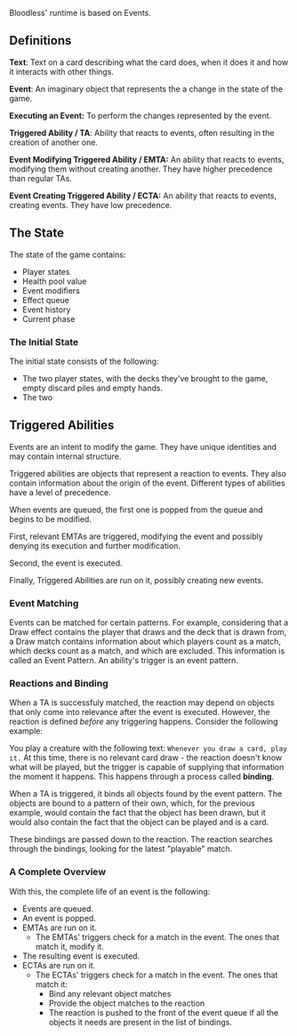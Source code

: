 Bloodless' runtime is based on Events.

## Definitions
**Text**: Text on a card describing what the card does, when it does it and how it interacts with other things.

**Event**: An imaginary object that represents the a change in the state of the game.

**Executing an Event:** To perform the changes represented by the event.

**Triggered Ability / TA**: Ability that reacts to events, often resulting in the creation of another one.

**Event Modifying Triggered Ability / EMTA:** An ability that reacts to events, modifying them without creating another. They have higher precedence than regular TAs.

**Event Creating Triggered Ability / ECTA:** An ability that reacts to events, creating events. They have low precedence.

## The State
The state of the game contains:
- Player states
- Health pool value
- Event modifiers
- Effect queue
- Event history
- Current phase

### The Initial State
The initial state consists of the following:
- The two player states, with the decks they've brought to the game, empty discard piles and empty hands.
- The two 

## Triggered Abilities
Events are an intent to modify the game. They have unique identities and may contain internal structure.

Triggered abilities are objects that represent a reaction to events. They also contain information about the origin of the event. Different types of abilities have a level of precedence.

When events are queued, the first one is popped from the queue and begins to be modified.

First, relevant EMTAs are triggered, modifying the event and possibly denying its execution and further modification.

Second, the event is executed.

Finally, Triggered Abilities are run on it, possibly creating new events.

### Event Matching
Events can be matched for certain patterns. For example, considering that a Draw effect contains the player that draws and the deck that is drawn from, a Draw match contains information about which players count as a match, which decks count as a match, and which are excluded. This information is called an Event Pattern.
An ability's trigger is an event pattern.

### Reactions and Binding
When a TA is successfuly matched, the reaction may depend on objects that only come into relevance after the event is executed. However, the reaction is defined *before* any triggering happens. Consider the following example:

You play a creature with the following text: `Whenever you draw a card, play it.` At this time, there is no relevant card draw - the reaction doesn't know what will be played, but the trigger is capable of supplying that information the moment it happens. This happens through a process called **binding**.

When a TA is triggered, it binds all objects found by the event pattern. The objects are bound to a pattern of their own, which, for the previous example, would contain the fact that the object has been drawn, but it would also contain the fact that the object can be played and is a card.

These bindings are passed down to the reaction. The reaction searches through the bindings, looking for the latest "playable" match.

### A Complete Overview
With this, the complete life of an event is the following:

- Events are queued.
- An event is popped.
- EMTAs are run on it.
  - The EMTAs' triggers check for a match in the event. The ones that match it, modify it.
- The resulting event is executed.
- ECTAs are run on it.
  - The ECTAs' triggers check for a match in the event. The ones that match it:
    - Bind any relevant object matches
    - Provide the object matches to the reaction
    - The reaction is pushed to the front of the event queue if all the objects it needs are present in the list of bindings.
